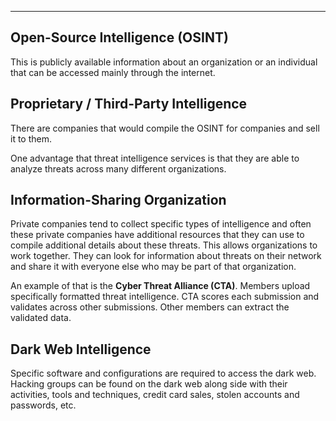
---

## Open-Source Intelligence (OSINT)

This is publicly available information about an organization or an individual that can be accessed mainly through the internet.

## Proprietary / Third-Party Intelligence

There are companies that would compile the OSINT for companies and sell it to them. 

One advantage that threat intelligence services is that they are able to analyze threats across many different organizations.

## Information-Sharing Organization

Private companies tend to collect specific types of intelligence and often these private companies have additional resources that they can use to compile additional details about these threats. This allows organizations to work together. They can look for information about threats on their network and share it with everyone else who may be part of that organization. 

An example of that is the **Cyber Threat Alliance (CTA)**. Members upload specifically formatted threat intelligence. CTA scores each submission and validates across other submissions. Other members can extract the validated data. 

## Dark Web Intelligence

Specific software and configurations are required to access the dark web. Hacking groups can be found on the dark web along side with their activities, tools and techniques, credit card sales, stolen accounts and passwords, etc. 